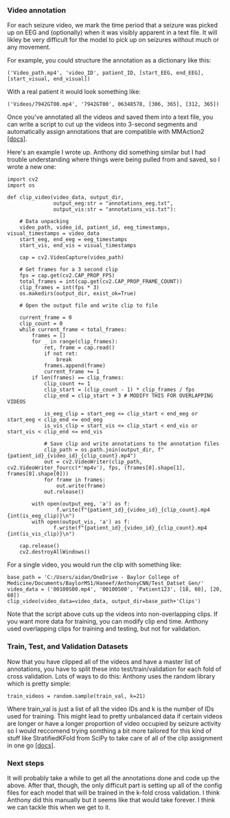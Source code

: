 ### Video annotation

For each seizure video, we mark the time period that a seizure was picked up on EEG and (optionally) when it was visibly apparent in a text file. It will likley be very difficult for the model to pick up on seizures without much or any movement.

For example, you could structure the annotation as a dictionary like this:

`('Video_path.mp4', 'video_ID', patient_ID, [start_EEG, end_EEG], [start_visual, end_visual])`

With a real patient it would look something like:

`('Videos/7942GT00.mp4', '7942GT00', 06348578, [306, 365], [312, 365])`

Once you've annotated all the videos and saved them into a text file, you can write a script to cut up the videos into 3-second segments and automatically assign annotations that are compatible with MMAction2 [[docs]](https://mmaction2.readthedocs.io/en/latest/user_guides/prepare_dataset.html#action-recognition).

Here's an example I wrote up. Anthony did something similar but I had trouble understanding where things were being pulled from and saved, so I wrote a new one:

```
import cv2
import os

def clip_video(video_data, output_dir,
               output_eeg:str = "annotations_eeg.txt",
               output_vis:str = "annotations_vis.txt"):
    
    # Data unpacking
    video_path, video_id, patient_id, eeg_timestamps, visual_timestamps = video_data
    start_eeg, end_eeg = eeg_timestamps
    start_vis, end_vis = visual_timestamps

    cap = cv2.VideoCapture(video_path)

    # Get frames for a 3 second clip
    fps = cap.get(cv2.CAP_PROP_FPS)
    total_frames = int(cap.get(cv2.CAP_PROP_FRAME_COUNT))
    clip_frames = int(fps * 3)
    os.makedirs(output_dir, exist_ok=True)

    # Open the output file and write clip to file

    current_frame = 0
    clip_count = 0
    while current_frame < total_frames:
        frames = []
        for _ in range(clip_frames):
            ret, frame = cap.read()
            if not ret:
                break
            frames.append(frame)
            current_frame += 1
        if len(frames) == clip_frames:
            clip_count += 1
            clip_start = (clip_count - 1) * clip_frames / fps
            clip_end = clip_start + 3 # MODIFY THIS FOR OVERLAPPING VIDEOS

            is_eeg_clip = start_eeg <= clip_start < end_eeg or start_eeg < clip_end <= end_eeg
            is_vis_clip = start_vis <= clip_start < end_vis or start_vis < clip_end <= end_vis

            # Save clip and write annotations to the annotation files
            clip_path = os.path.join(output_dir, f"{patient_id}_{video_id}_{clip_count}.mp4")
            out = cv2.VideoWriter(clip_path, cv2.VideoWriter_fourcc(*'mp4v'), fps, (frames[0].shape[1], frames[0].shape[0]))
            for frame in frames:
                out.write(frame)
            out.release()

        with open(output_eeg, 'a') as f:
                f.write(f"{patient_id}_{video_id}_{clip_count}.mp4 {int(is_eeg_clip)}\n")
        with open(output_vis, 'a') as f:
               f.write(f"{patient_id}_{video_id}_{clip_count}.mp4 {int(is_vis_clip)}\n")

    cap.release()
    cv2.destroyAllWindows()
```

For a single video, you would run the clip with something like:

```
base_path = 'C:/Users/aidan/OneDrive - Baylor College of Medicine/Documents/BaylorMS1/Haneef/AnthonyCNN/Test_Datset_Gen/'
video_data = ('00100S00.mp4', '00100S00', 'Patient123', [18, 60], [20, 60])
clip_video(video_data=video_data, output_dir=base_path+'Clips')
```

Note that the script above cuts up the videos into non-overlapping clips. If you want more data for training, you can modify clip end time. Anthony used overlapping clips for training and testing, but not for validation.

### Train, Test, and Validation Datasets

Now that you have clipped all of the videos and have a master list of annotations, you have to split these into test/train/validation for each fold of cross validation. Lots of ways to do this: Anthony uses the random library which is pretty simple:

`train_videos = random.sample(train_val, k=21)`

Where train_val is just a list of all the video IDs and k is the number of IDs used for training. This might lead to pretty unbalanced data if certain videos are longer or have a longer proportion of video occupied by seizure activity so I would reccomend trying somthing a bit more tailored for this kind of stuff like StratifiedKFold from SciPy to take care of all of the clip assignment in one go [[docs]](https://scikit-learn.org/stable/modules/generated/sklearn.model_selection.StratifiedKFold.html).

### Next steps

It will probably take a while to get all the annotations done and code up the above. After that, though, the only difficult part is setting up all of the config files for each model that will be trained in the k-fold cross validation. I think Anthony did this manually but it seems like that would take forever. I think we can tackle this when we get to it.